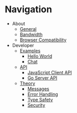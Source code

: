 # Navigation #

  * About
    * [General](General.md)
    * [Bandwidth](Bandwidth.md)
    * [Browser Compatibility](BrowserCompatibility.md)
  * Developer
    * [Examples](Examples.md)
      * [Hello World](ExampleHelloWorld.md)
      * [Chat](ExampleChat.md)
    * [API](API.md)
      * [JavaScript Client API](JSClientApi.md)
      * [Go Server API](GoServerApi.md)
    * [Theory](Theory.md)
      * [Messages](Messages.md)
      * [Error Handling](ErrorHandling.md)
      * [Type Safety](TypeSafety.md)
      * [Security](Security.md)